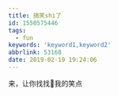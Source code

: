 ```yaml
---
title: 搞笑shi了
id: 1550575446
tags:
  - fun
keywords: 'keyword1,keyword2'
abbrlink: 53168
date: 2019-02-19 19:24:06
---
```


来，让你找找我的笑点
<!--more-->
